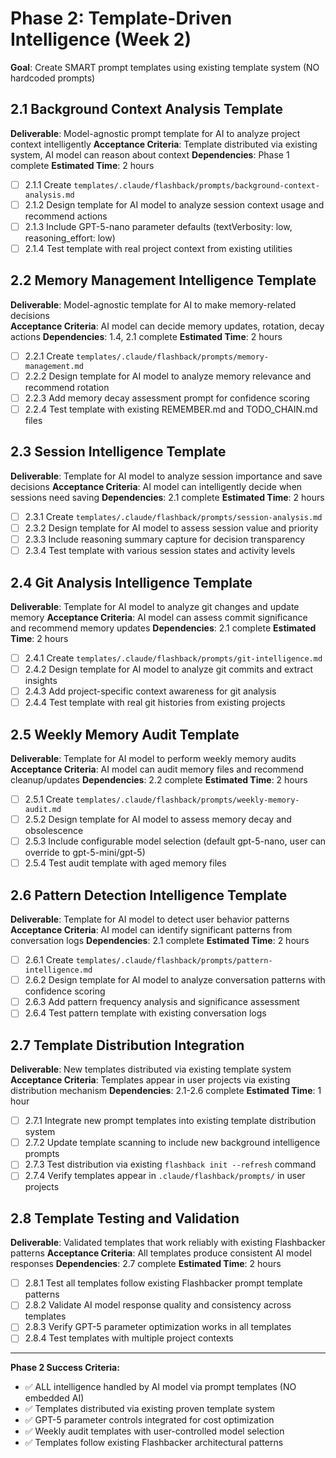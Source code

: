# Phase 2: Template-Driven Intelligence (Week 2)

**Goal**: Create SMART prompt templates using existing template system (NO hardcoded prompts)

## 2.1 Background Context Analysis Template
**Deliverable**: Model-agnostic prompt template for AI to analyze project context intelligently
**Acceptance Criteria**: Template distributed via existing system, AI model can reason about context
**Dependencies**: Phase 1 complete
**Estimated Time**: 2 hours

- [ ] 2.1.1 Create `templates/.claude/flashback/prompts/background-context-analysis.md`
- [ ] 2.1.2 Design template for AI model to analyze session context usage and recommend actions
- [ ] 2.1.3 Include GPT-5-nano parameter defaults (textVerbosity: low, reasoning_effort: low)
- [ ] 2.1.4 Test template with real project context from existing utilities

## 2.2 Memory Management Intelligence Template
**Deliverable**: Model-agnostic template for AI to make memory-related decisions  
**Acceptance Criteria**: AI model can decide memory updates, rotation, decay actions
**Dependencies**: 1.4, 2.1 complete
**Estimated Time**: 2 hours

- [ ] 2.2.1 Create `templates/.claude/flashback/prompts/memory-management.md`
- [ ] 2.2.2 Design template for AI model to analyze memory relevance and recommend rotation
- [ ] 2.2.3 Add memory decay assessment prompt for confidence scoring
- [ ] 2.2.4 Test template with existing REMEMBER.md and TODO_CHAIN.md files

## 2.3 Session Intelligence Template
**Deliverable**: Template for AI model to analyze session importance and save decisions
**Acceptance Criteria**: AI model can intelligently decide when sessions need saving
**Dependencies**: 2.1 complete
**Estimated Time**: 2 hours

- [ ] 2.3.1 Create `templates/.claude/flashback/prompts/session-analysis.md`
- [ ] 2.3.2 Design template for AI model to assess session value and priority
- [ ] 2.3.3 Include reasoning summary capture for decision transparency
- [ ] 2.3.4 Test template with various session states and activity levels

## 2.4 Git Analysis Intelligence Template
**Deliverable**: Template for AI model to analyze git changes and update memory
**Acceptance Criteria**: AI model can assess commit significance and recommend memory updates
**Dependencies**: 2.1 complete
**Estimated Time**: 2 hours

- [ ] 2.4.1 Create `templates/.claude/flashback/prompts/git-intelligence.md`
- [ ] 2.4.2 Design template for AI model to analyze git commits and extract insights
- [ ] 2.4.3 Add project-specific context awareness for git analysis
- [ ] 2.4.4 Test template with real git histories from existing projects

## 2.5 Weekly Memory Audit Template
**Deliverable**: Template for AI model to perform weekly memory audits
**Acceptance Criteria**: AI model can audit memory files and recommend cleanup/updates
**Dependencies**: 2.2 complete
**Estimated Time**: 2 hours

- [ ] 2.5.1 Create `templates/.claude/flashback/prompts/weekly-memory-audit.md`
- [ ] 2.5.2 Design template for AI model to assess memory decay and obsolescence
- [ ] 2.5.3 Include configurable model selection (default gpt-5-nano, user can override to gpt-5-mini/gpt-5)
- [ ] 2.5.4 Test audit template with aged memory files

## 2.6 Pattern Detection Intelligence Template
**Deliverable**: Template for AI model to detect user behavior patterns
**Acceptance Criteria**: AI model can identify significant patterns from conversation logs
**Dependencies**: 2.1 complete
**Estimated Time**: 2 hours

- [ ] 2.6.1 Create `templates/.claude/flashback/prompts/pattern-intelligence.md`
- [ ] 2.6.2 Design template for AI model to analyze conversation patterns with confidence scoring
- [ ] 2.6.3 Add pattern frequency analysis and significance assessment
- [ ] 2.6.4 Test pattern template with existing conversation logs

## 2.7 Template Distribution Integration
**Deliverable**: New templates distributed via existing template system
**Acceptance Criteria**: Templates appear in user projects via existing distribution mechanism
**Dependencies**: 2.1-2.6 complete
**Estimated Time**: 1 hour

- [ ] 2.7.1 Integrate new prompt templates into existing template distribution system
- [ ] 2.7.2 Update template scanning to include new background intelligence prompts
- [ ] 2.7.3 Test distribution via existing `flashback init --refresh` command
- [ ] 2.7.4 Verify templates appear in `.claude/flashback/prompts/` in user projects

## 2.8 Template Testing and Validation
**Deliverable**: Validated templates that work reliably with existing Flashbacker patterns
**Acceptance Criteria**: All templates produce consistent AI model responses
**Dependencies**: 2.7 complete
**Estimated Time**: 2 hours

- [ ] 2.8.1 Test all templates follow existing Flashbacker prompt template patterns
- [ ] 2.8.2 Validate AI model response quality and consistency across templates
- [ ] 2.8.3 Verify GPT-5 parameter optimization works in all templates
- [ ] 2.8.4 Test templates with multiple project contexts

---

**Phase 2 Success Criteria:**
- ✅ ALL intelligence handled by AI model via prompt templates (NO embedded AI)
- ✅ Templates distributed via existing proven template system
- ✅ GPT-5 parameter controls integrated for cost optimization
- ✅ Weekly audit templates with user-controlled model selection
- ✅ Templates follow existing Flashbacker architectural patterns
